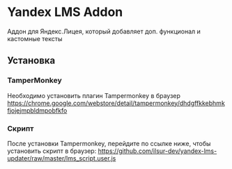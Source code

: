 # Yandex LMS Addon
Аддон для Яндекс.Лицея, который добавляет доп. функционал и кастомные тексты

## Установка
### TamperMonkey
Необходимо установить плагин Tampermonkey в браузер
https://chrome.google.com/webstore/detail/tampermonkey/dhdgffkkebhmkfjojejmpbldmpobfkfo

### Скрипт
После установки Tampermonkey, перейдите по ссылке ниже, чтобы установить скрипт в браузер:
https://github.com/ilsur-dev/yandex-lms-updater/raw/master/lms_script.user.js
